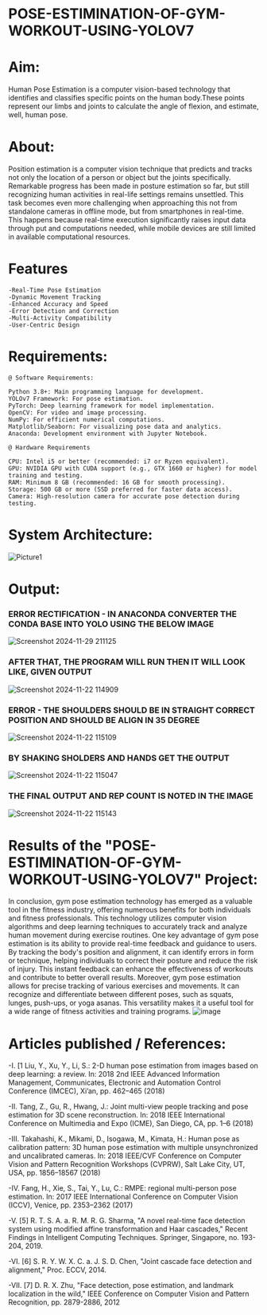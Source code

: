 # POSE-ESTIMINATION-OF-GYM-WORKOUT-USING-YOLOV7

# Aim:
Human Pose Estimation is a computer vision-based technology that identifies and classifies specific points on the human body.These points represent our limbs and joints to calculate the angle of flexion, and estimate, well, human pose.
# About:
Position estimation is a computer vision technique that predicts and tracks not only the location of a person or object but the joints specifically. Remarkable progress has been made in posture estimation
so far, but still recognizing human activities in real-life settings remains unsettled. This task becomes even more challenging when approaching this not from standalone cameras in offline mode, but from 
smartphones in real-time. This happens because real-time execution significantly raises input data through put and computations needed, while mobile devices are still limited in available computational
resources.
# Features
```
-Real-Time Pose Estimation
-Dynamic Movement Tracking
-Enhanced Accuracy and Speed
-Error Detection and Correction
-Multi-Activity Compatibility
-User-Centric Design
```
# Requirements:
```
@ Software Requirements:

Python 3.8+: Main programming language for development.
YOLOv7 Framework: For pose estimation.
PyTorch: Deep learning framework for model implementation.
OpenCV: For video and image processing.
NumPy: For efficient numerical computations.
Matplotlib/Seaborn: For visualizing pose data and analytics.
Anaconda: Development environment with Jupyter Notebook.

@ Hardware Requirements

CPU: Intel i5 or better (recommended: i7 or Ryzen equivalent).
GPU: NVIDIA GPU with CUDA support (e.g., GTX 1660 or higher) for model training and testing.
RAM: Minimum 8 GB (recommended: 16 GB for smooth processing).
Storage: 500 GB or more (SSD preferred for faster data access).
Camera: High-resolution camera for accurate pose detection during testing.
```
# System Architecture:
![Picture1](https://github.com/user-attachments/assets/c7188f51-3a1a-4512-836e-0698d0260bf1)
# Output:
### ERROR RECTIFICATION - IN ANACONDA CONVERTER THE CONDA BASE INTO YOLO USING THE BELOW IMAGE  
![Screenshot 2024-11-29 211125](https://github.com/user-attachments/assets/618e7c4e-0756-4eb7-8e1a-1d4e7b191f5d)


### AFTER THAT,  THE PROGRAM WILL RUN THEN IT WILL LOOK LIKE, GIVEN OUTPUT 
![Screenshot 2024-11-22 114909](https://github.com/user-attachments/assets/1967bda1-4c77-48d7-86b0-943b424732a1)

### ERROR - THE SHOULDERS SHOULD BE IN STRAIGHT CORRECT POSITION AND SHOULD BE ALIGN IN 35 DEGREE 
![Screenshot 2024-11-22 115109](https://github.com/user-attachments/assets/3b5a6d6c-c3c7-44b6-a0d7-8e6df4eb860e)


### BY SHAKING SHOLDERS AND HANDS GET THE OUTPUT
![Screenshot 2024-11-22 115047](https://github.com/user-attachments/assets/5b766e49-c4f5-487e-b029-c194ba3159b5)


### THE FINAL OUTPUT AND REP COUNT IS NOTED IN THE IMAGE 
![Screenshot 2024-11-22 115143](https://github.com/user-attachments/assets/d158d250-0d4d-4694-9d47-ea417fb5a566)


# Results of the "POSE-ESTIMINATION-OF-GYM-WORKOUT-USING-YOLOV7" Project:

In conclusion, gym pose estimation technology has emerged as a valuable tool in the fitness industry, offering numerous benefits for both individuals and fitness professionals. This technology utilizes computer vision algorithms and deep learning techniques to accurately track and analyze human movement during exercise routines. One key advantage of gym pose estimation is its ability to provide real-time feedback and guidance to users. By tracking the body's position and alignment, it can identify errors in form or technique, helping individuals to correct their posture and reduce the risk of injury. This instant feedback can enhance the effectiveness of workouts and contribute to better overall results. Moreover, gym pose estimation allows for precise tracking of various exercises and movements. It can recognize and differentiate between different poses, such as squats, lunges, push-ups, or yoga asanas. This versatility makes it a useful tool for a wide range of fitness activities and training programs.
![image](https://github.com/user-attachments/assets/612fe736-6785-4523-a149-ecc387e0e34d)



# Articles published / References:
-I.	[1 Liu, Y., Xu, Y., Li, S.: 2-D human pose estimation from images based on deep learning: a review. In: 2018 2nd IEEE Advanced Information Management, Communicates, Electronic and Automation Control Conference (IMCEC), Xi’an, pp. 462–465 (2018)

-II.	Tang, Z., Gu, R., Hwang, J.: Joint multi-view people tracking and pose estimation for 3D scene reconstruction. In: 2018 IEEE International Conference on Multimedia and Expo (ICME), San Diego, CA, pp. 1–6 (2018)

-III.	Takahashi, K., Mikami, D., Isogawa, M., Kimata, H.: Human pose as calibration pattern: 3D human pose estimation with multiple unsynchronized and uncalibrated cameras. In: 2018 IEEE/CVF Conference on Computer Vision and Pattern Recognition Workshops (CVPRW), Salt Lake City, UT, USA, pp. 1856–18567 (2018)

-IV.	Fang, H., Xie, S., Tai, Y., Lu, C.: RMPE: regional multi-person pose estimation. In: 2017 IEEE International Conference on Computer Vision (ICCV), Venice, pp. 2353–2362 (2017)

-V.	[5]	R. T. S. A. a. R. M. R. G. Sharma, "A novel real-time face detection system using modified affine transformation and Haar cascades," Recent Findings in Intelligent Computing Techniques. Springer, Singapore, no. 193-204, 2019.

-VI.	[6]	S. R. Y. W. X. C. a. J. S. D. Chen, "Joint cascade face detection and alignment," Proc. ECCV, 2014.

-VII.	[7]	D. R. X. Zhu, "Face detection, pose estimation, and landmark localization in the wild," IEEE Conference on Computer Vision and Pattern Recognition, pp. 2879-2886, 2012 



















